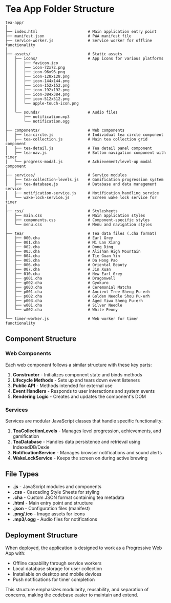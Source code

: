 # Tea App Folder Structure

```
tea-app/
│
├── index.html                      # Main application entry point
├── manifest.json                   # PWA manifest file
├── service-worker.js               # Service worker for offline functionality
│
├── assets/                         # Static assets
│   ├── icons/                      # App icons for various platforms
│   │   ├── favicon.ico
│   │   ├── icon-72x72.png
│   │   ├── icon-96x96.png
│   │   ├── icon-128x128.png
│   │   ├── icon-144x144.png
│   │   ├── icon-152x152.png
│   │   ├── icon-192x192.png
│   │   ├── icon-384x384.png
│   │   ├── icon-512x512.png
│   │   └── apple-touch-icon.png
│   │
│   └── sounds/                     # Audio files
│       ├── notification.mp3
│       └── notification.ogg
│
├── components/                     # Web components
│   ├── tea-circle.js               # Individual tea circle component
│   ├── tea-collection.js           # Main tea collection grid component
│   ├── tea-detail.js               # Tea detail panel component
│   ├── tea-nav.js                  # Bottom navigation component with timer
│   └── progress-modal.js           # Achievement/level-up modal component
│
├── services/                       # Service modules
│   ├── tea-collection-levels.js    # Gamification progression system
│   ├── tea-database.js             # Database and data management service
│   ├── notification-service.js     # Notification handling service
│   └── wake-lock-service.js        # Screen wake lock service for timer
│
├── css/                            # Stylesheets
│   ├── main.css                    # Main application styles
│   ├── components.css              # Component-specific styles
│   └── menu.css                    # Menu and navigation styles
│
├── tea/                            # Tea data files (.cha format)
│   ├── 000.cha                     # Earl Grey
│   ├── 001.cha                     # Mi Lan Xiang
│   ├── 002.cha                     # Dong Ding
│   ├── 003.cha                     # Alishan High Mountain
│   ├── 004.cha                     # Tie Guan Yin
│   ├── 005.cha                     # Da Hong Pao
│   ├── 006.cha                     # Oriental Beauty
│   ├── 007.cha                     # Jin Xuan
│   ├── 010.cha                     # New Earl Grey
│   ├── g001.cha                    # Dragonwell
│   ├── g002.cha                    # Gyokuro
│   ├── g003.cha                    # Ceremonial Matcha
│   ├── p001.cha                    # Ancient Tree Sheng Pu-erh
│   ├── p002.cha                    # Golden Needle Shou Pu-erh
│   ├── p003.cha                    # Aged Yiwu Sheng Pu-erh
│   ├── w001.cha                    # Silver Needle
│   └── w002.cha                    # White Peony
│
└── timer-worker.js                 # Web worker for timer functionality
```

## Component Structure

### Web Components

Each web component follows a similar structure with these key parts:

1. **Constructor** - Initializes component state and binds methods
2. **Lifecycle Methods** - Sets up and tears down event listeners
3. **Public API** - Methods intended for external use
4. **Event Handlers** - Responds to user interactions and system events
5. **Rendering Logic** - Creates and updates the component's DOM

### Services

Services are modular JavaScript classes that handle specific functionality:

1. **TeaCollectionLevels** - Manages level progression, achievements, and gamification
2. **TeaDatabase** - Handles data persistence and retrieval using IndexedDB/Dexie
3. **NotificationService** - Manages browser notifications and sound alerts
4. **WakeLockService** - Keeps the screen on during active brewing

## File Types

- **.js** - JavaScript modules and components
- **.css** - Cascading Style Sheets for styling
- **.cha** - Custom JSON format containing tea metadata
- **.html** - Main entry point and structure
- **.json** - Configuration files (manifest)
- **.png/.ico** - Image assets for icons
- **.mp3/.ogg** - Audio files for notifications

## Deployment Structure

When deployed, the application is designed to work as a Progressive Web App with:

- Offline capability through service workers
- Local database storage for user collection
- Installable on desktop and mobile devices
- Push notifications for timer completion

This structure emphasizes modularity, reusability, and separation of concerns, making the codebase easier to maintain and extend.

